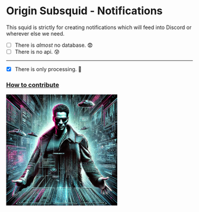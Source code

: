 # Origin Subsquid - Notifications

This squid is strictly for creating notifications which will feed into Discord or wherever else we need.

- [ ] There is *almost* no database. 😨
- [ ] There is no api. 😰

---

- [x] There is only processing. 🫢

### [How to contribute](CONTRIBUTE.md)

<img alt="neo-ai.png" height="300" src="neo-ai.png" width="300"/>

